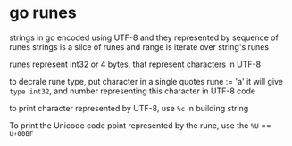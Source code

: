 # go runes

strings in go encoded using UTF-8 and they represented by sequence of runes
strings is a slice of runes
and range is iterate over string's runes 

runes represent int32 or 4 bytes, that represent characters in UTF-8

to decrale rune type, put character in a single quotes
rune := 'a'
it will give `type int32`, and number representing this character in UTF-8 code

to print character represented by UTF-8, use `%c` in building string

To print the Unicode code point represented by the rune, use the `%U` == `U+00BF`


